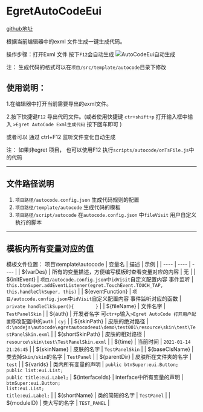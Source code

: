 # EgretAutoCodeEui

[github地址](https://github.com/chengyoujie/egretautocodeeui)

根据当前编辑器中的exml 文件生成一键生成代码。 

操作步骤：打开Exml 文件 按下`F12`会自动生成
![AutoCodeEui自动生成](https://img-blog.csdnimg.cn/20201107162857979.gif)

注： 生成代码的格式可以在`项目/src/template/autocode`目录下修改


## 使用说明：

1.在编辑器中打开当前需要导出的exml文件。

2.按下快捷键`F12` 导出代码文件。(或者使用快捷键 `ctr+shift+p` 打开输入框中输入    `>Egret AutoCode Exml生成代码` 按下回车即可 )

或者可以 通过  ctrl+F12  监听文件变化自动生成

注：
如果非egret 项目， 也可以使用F12 执行`scripts/autocode/onTsFile.js`中的代码

---
## 文件路径说明

1. `项目路径/autocode.config.json`  生成代码规则的配置
2. `项目路径/template/autocode`     生成代码的模板
3. `项目路径/script/autocode`       在`autocode.config.json` 中`fileVisit` 用户自定义执行的脚本

---


## 模板内所有变量对应的值


模板文件位置：  项目\template\autocode
|  变量名   | 描述  |  示例  |
|  ----  | ----  | ----  | 
| ${varDes}  | 所有的变量描述，方便编写模板时查看变量对应的内容 |  无 |
| ${initEvent}  | `项目/autocode.config.json`中`idVisit`自定义配置内容 事件监听 | `this.btnSuper.addEventListener(egret.TouchEvent.TOUCH_TAP, this.handleClkSuper, this)` |
| ${eventFunction}  | `项目/autocode.config.json`中`idVisit`自定义配置内容  事件监听对应的函数 | `private handleClkSuper(){		}` |
| ${fileName}  | 文件名字 | `TestPanelSkin` |
| ${auth}  | 开发者名字 可`ctr+p`输入`>Egret AutoCode 打开用户配置`修改配置中的`auth` | `cyj` |
| ${skinPath}  | 皮肤的绝对路径 | `d:\nodejs\autocode\egretautocodeeui\demo\test001\resource\skin\test\TestPanelSkin.exml` |
| ${shortSkinPath}  | 皮肤的相对路径 | `resource\skin\test\TestPanelSkin.exml` |
| ${time}  | 当前时间 | `2021-01-14 21:26:45` |
| ${skinName}  | 皮肤的名字 | `TestPanelSkin` |
| ${baseClsName}  | 类去掉`Skin/skin`的名字 | `TestPanel` |
| ${parentDir}  | 皮肤所在文件夹的名字 | `test` |
| ${varids}  | 类内所有变量的声明 | `public btnSuper:eui.Button;`<br>`public list:eui.List;`<br>`public title:eui.Label;`
| ${interfaceIds}  | interface中所有变量的声明 | `btnSuper:eui.Button;`<br>`list:eui.List;`<br>`title:eui.Label;` |
| ${shortName}  | 类的简短的名字 | `TestPanel` |
| ${moduleID}  | 类大写的名字 | `TEST_PANEL` |

